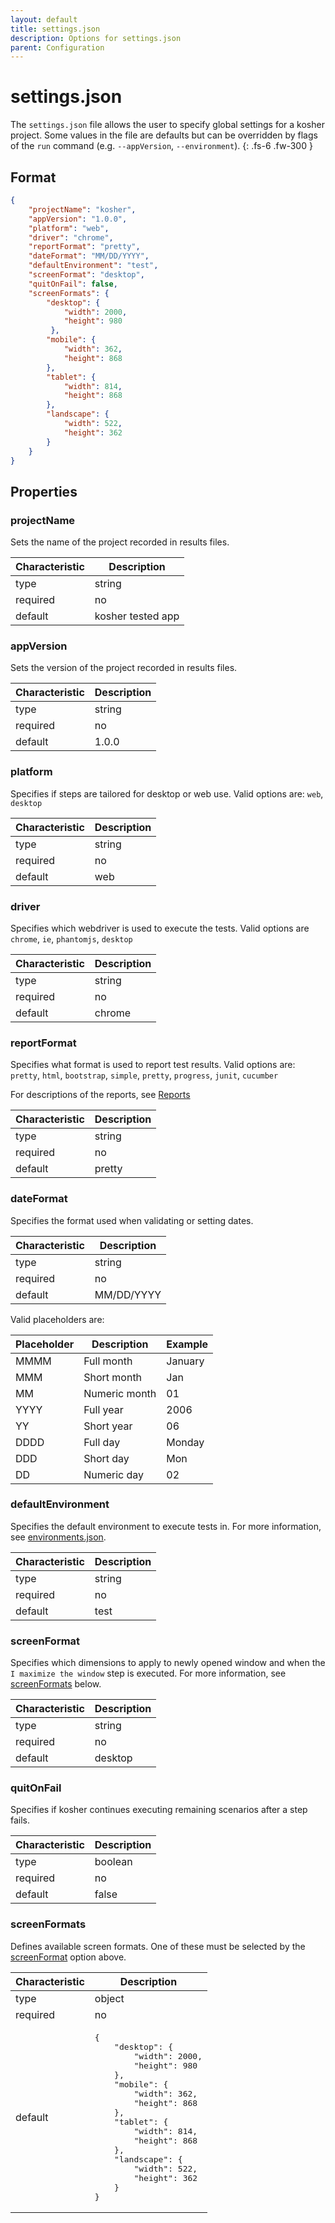 ```yaml
---
layout: default
title: settings.json
description: Options for settings.json
parent: Configuration
---
```


# settings.json

The `settings.json` file allows the user to specify global settings for a kosher project. Some values in the file are defaults but can be overridden by flags of the `run` command (e.g. `--appVersion`, `--environment`).
{: .fs-6 .fw-300 }

## Format

```json
{
    "projectName": "kosher",
    "appVersion": "1.0.0",
    "platform": "web",
    "driver": "chrome",
    "reportFormat": "pretty",
    "dateFormat": "MM/DD/YYYY",
    "defaultEnvironment": "test",
    "screenFormat": "desktop",
    "quitOnFail": false,
    "screenFormats": {
        "desktop": {
            "width": 2000,
            "height": 980
         },
        "mobile": {
            "width": 362,
            "height": 868
        },
        "tablet": {
            "width": 814,
            "height": 868
        },
        "landscape": {
            "width": 522,
            "height": 362
        }
    }
}
```

## Properties

### projectName

Sets the name of the project recorded in results files.

| Characteristic | Description       |
| -------------- | ----------------- |
| type           | string            |
| required       | no                |
| default        | kosher tested app |

### appVersion

Sets the version of the project recorded in results files.

| Characteristic | Description |
| -------------- | ----------- |
| type           | string      |
| required       | no          |
| default        | 1.0.0       |

### platform

Specifies if steps are tailored for desktop or web use. Valid options are: `web`, `desktop`

| Characteristic | Description |
| -------------- | ----------- |
| type           | string      |
| required       | no          |
| default        | web         |

### driver

Specifies which webdriver is used to execute the tests. Valid options are `chrome`, `ie`, `phantomjs`, `desktop`

| Characteristic | Description |
| -------------- | ----------- |
| type           | string      |
| required       | no          |
| default        | chrome      |

### reportFormat

Specifies what format is used to report test results. Valid options are: `pretty`, `html`, `bootstrap`, `simple`, `pretty`, `progress`, `junit`, `cucumber`

For descriptions of the reports, see [Reports](../reports/reports.html)

| Characteristic | Description |
| -------------- | ----------- |
| type           | string      |
| required       | no          |
| default        | pretty      |

### dateFormat

Specifies the format used when validating or setting dates.

| Characteristic | Description |
| -------------- | ----------- |
| type           | string      |
| required       | no          |
| default        | MM/DD/YYYY  |

Valid placeholders are:

| Placeholder | Description   | Example |
| ----------- | ------------- | ------- |
| MMMM        | Full month    | January |
| MMM         | Short month   | Jan     |
| MM          | Numeric month | 01      |
| YYYY        | Full year     | 2006    |
| YY          | Short year    | 06      |
| DDDD        | Full day      | Monday  |
| DDD         | Short day     | Mon     |
| DD          | Numeric day   | 02      |

### defaultEnvironment

Specifies the default environment to execute tests in. For more information, see [environments.json](environments.html).

| Characteristic | Description |
| -------------- | ----------- |
| type           | string      |
| required       | no          |
| default        | test        |

### screenFormat

Specifies which dimensions to apply to newly opened window and when the `I maximize the window` step is executed. For more information, see [screenFormats](#screenformats) below.

| Characteristic | Description |
| -------------- | ----------- |
| type           | string      |
| required       | no          |
| default        | desktop     |

### quitOnFail

Specifies if kosher continues executing remaining scenarios after a step fails.

| Characteristic | Description |
| -------------- | ----------- |
| type           | boolean     |
| required       | no          |
| default        | false       |

### screenFormats

Defines available screen formats. One of these must be selected by the [screenFormat](#screenformat) option above.

<table>
    <thead>
        <tr>
            <th>Characteristic</th>
            <th>Description</th>
        </tr>
    </thead>
    <tbody>
        <tr>
            <td>type</td>
            <td>object</td>
        </tr>
        <tr>
            <td>required</td>
            <td>no</td>
        </tr>
        <tr>
            <td>default</td>
            <td><pre>
{
    "desktop": {
        "width": 2000,
        "height": 980
    },
    "mobile": {
        "width": 362,
        "height": 868
    },
    "tablet": {
        "width": 814,
        "height": 868
    },
    "landscape": {
        "width": 522,
        "height": 362
    }
}</pre>
            </td>
        </tr>
    </tbody>
</table>
